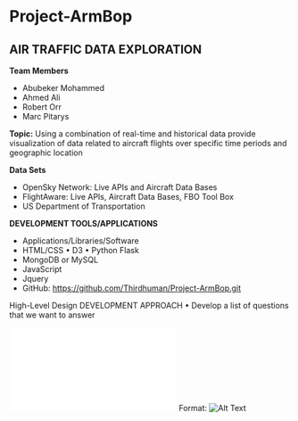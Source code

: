 # Project-ArmBop
## AIR TRAFFIC DATA EXPLORATION 

**Team Members**
* Abubeker Mohammed
* Ahmed Ali 
* Robert Orr
* Marc Pitarys

**Topic:**  Using a combination of real-time and historical data provide visualization of data related to aircraft flights over specific time periods and geographic location

 **Data Sets**
 * OpenSky Network:  Live APIs and Aircraft Data Bases 
 * FlightAware:  Live APIs, Aircraft Data Bases, FBO Tool Box 
 * US Department of Transportation 
 
**DEVELOPMENT TOOLS/APPLICATIONS** 
* Applications/Libraries/Software 
* HTML/CSS • D3 • Python Flask 
* MongoDB or MySQL 
* JavaScript
* Jquery 
* GitHub:  https://github.com/Thirdhuman/Project-ArmBop.git

High-Level Design
DEVELOPMENT APPROACH
• Develop a list of questions that we want to answer

![Analysis](/For_Score/Final_Report.pdf)
Format: ![Alt Text](url)
